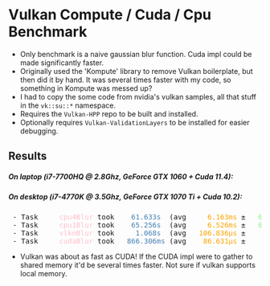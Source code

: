 

# Vulkan Compute / Cuda / Cpu Benchmark
 - Only benchmark is a naive gaussian blur function. Cuda impl could be made significantly faster.
 - Originally used the 'Kompute' library to remove Vulkan boilerplate, but then did it by hand. It was several times faster with my code, so something in Kompute was messed up?
 - I had to copy the some code from nvidia's vulkan samples, all that stuff in the `vk::su::*` namespace.
 - Requires the `Vulkan-HPP` repo to be built and installed.
 - Optionally requires `Vulkan-ValidationLayers` to be installed for easier debugging.


## Results
#####  On laptop (i7-7700HQ @ 2.8Ghz, GeForce GTX 1060 + Cuda 11.4):
#####  On desktop (i7-4770K @ 3.5Ghz, GeForce GTX 1070 Ti + Cuda 10.2):
<pre>
 - Task <font color="#FFC0CB">    cpu4Blur</font> took <font color="#4682B4">   61.633s </font> (avg <font color="#FFA500">    6.163ms</font> ± <font color="#90EE90">  616.300ms</font>)
 - Task <font color="#FFC0CB">    cpu1Blur</font> took <font color="#4682B4">   65.256s </font> (avg <font color="#FFA500">    6.526ms</font> ± <font color="#90EE90">  652.531ms</font>)
 - Task <font color="#FFC0CB">    vlknBlur</font> took <font color="#4682B4">    1.068s </font> (avg <font color="#FFA500">  106.836μs</font> ± <font color="#90EE90">   10.683ms</font>)
 - Task <font color="#FFC0CB">    cudaBlur</font> took <font color="#4682B4">  866.306ms</font> (avg <font color="#FFA500">   86.631μs</font> ± <font color="#90EE90">    8.663ms</font>)</pre>
 - Vulkan was about as fast as CUDA! If the CUDA impl were to gather to shared memory it'd be several times faster. Not sure if vulkan supports local memory.
